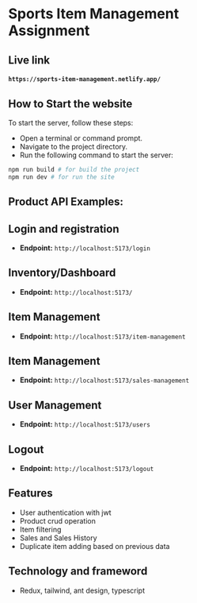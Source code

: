 # Sports Item Management Assignment

## Live link

#### `https://sports-item-management.netlify.app/`

## How to Start the website

To start the server, follow these steps:

- Open a terminal or command prompt.
- Navigate to the project directory.
- Run the following command to start the server:

```bash
npm run build # for build the project
npm run dev # for run the site
```

## Product API Examples:

## Login and registration

- **Endpoint:** `http://localhost:5173/login`

## Inventory/Dashboard

- **Endpoint:** `http://localhost:5173/`

## Item Management

- **Endpoint:** `http://localhost:5173/item-management`

## Item Management

- **Endpoint:** `http://localhost:5173/sales-management`

## User Management

- **Endpoint:** `http://localhost:5173/users`

## Logout

- **Endpoint:** `http://localhost:5173/logout`

## Features

- User authentication with jwt
- Product crud operation
- Item filtering
- Sales and Sales History
- Duplicate item adding based on previous data

## Technology and frameword

- Redux, tailwind, ant design, typescript
